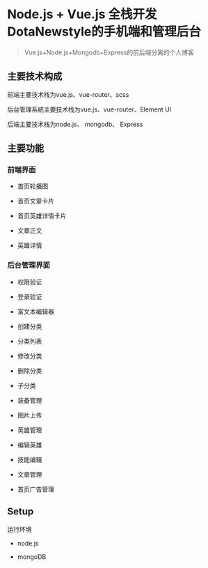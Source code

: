 # Node.js + Vue.js 全栈开发DotaNewstyle的手机端和管理后台
> Vue.js+Node.js+Mongodb+Express的前后端分离的个人博客

## 主要技术构成
前端主要技术栈为vue.js、vue-router、scss 

后台管理系统主要技术栈为vue.js、vue-router、Element UI

后端主要技术栈为node.js、 mongodb、 Express

## 主要功能
### 前端界面
- 首页轮播图

- 首页文章卡片

- 首页英雄详情卡片

- 文章正文

- 英雄详情

### 后台管理界面
- 权限验证

- 登录验证

- 富文本编辑器

- 创建分类

- 分类列表

- 修改分类

- 删除分类

- 子分类

- 装备管理

- 图片上传

- 英雄管理

- 编辑英雄

- 技能编辑

- 文章管理

- 首页广告管理

## Setup

运行环境

- node.js

- mongoDB